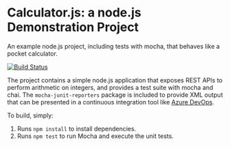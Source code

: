 Calculator.js: a node.js Demonstration Project
==============================================
An example node.js project, including tests with mocha, that behaves like
a pocket calculator.

[![Build Status](https://dev.azure.com/javiermartinezc/External%20Source%20with%20Azure%20Pipelines/_apis/build/status/cervezerg.calculator?branchName=master)](https://dev.azure.com/javiermartinezc/External%20Source%20with%20Azure%20Pipelines/_build/latest?definitionId=10&branchName=master)

The project contains a simple node.js application that exposes REST APIs
to perform arithmetic on integers, and provides a test suite with mocha
and chai.  The `mocha-junit-reporters` package is included to provide XML
output that can be presented in a continuous integration tool like
[Azure DevOps](https://azure.com/devops).

To build, simply:

1. Runs `npm install` to install dependencies.
2. Runs `npm test` to run Mocha and execute the unit tests.

